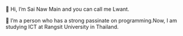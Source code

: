 👋 Hi, I’m Sai Naw Main and you can call me Lwant.

👀 I’m a person who has a strong passinate on programming.Now, I am studying ICT at Rangsit University in Thailand.



<!---
Lwant-02/Lwant-02 is a ✨ special ✨ repository because its `README.md` (this file) appears on your GitHub profile.
You can click the Preview link to take a look at your changes.
--->
